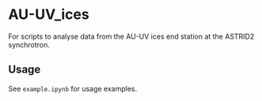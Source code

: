 # AU-UV_ices
For scripts to analyse data from the AU-UV ices end station at the ASTRID2 synchrotron.

## Usage

See `example.ipynb` for usage examples.
